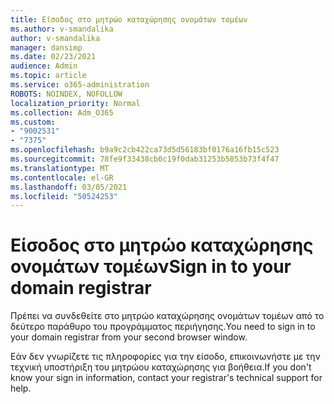 ```yaml
---
title: Είσοδος στο μητρώο καταχώρησης ονομάτων τομέων
ms.author: v-smandalika
author: v-smandalika
manager: dansimp
ms.date: 02/23/2021
audience: Admin
ms.topic: article
ms.service: o365-administration
ROBOTS: NOINDEX, NOFOLLOW
localization_priority: Normal
ms.collection: Adm_O365
ms.custom:
- "9002531"
- "7375"
ms.openlocfilehash: b9a9c2cb422ca73d5d56183bf0176a16fb15c523
ms.sourcegitcommit: 78fe9f33438cb0c19f0dab31253b5853b73f4f47
ms.translationtype: MT
ms.contentlocale: el-GR
ms.lasthandoff: 03/05/2021
ms.locfileid: "50524253"
---
```

# <a name="sign-in-to-your-domain-registrar"></a><span data-ttu-id="9caea-102">Είσοδος στο μητρώο καταχώρησης ονομάτων τομέων</span><span class="sxs-lookup"><span data-stu-id="9caea-102">Sign in to your domain registrar</span></span>

<span data-ttu-id="9caea-103">Πρέπει να συνδεθείτε στο μητρώο καταχώρησης ονομάτων τομέων από το δεύτερο παράθυρο του προγράμματος περιήγησης.</span><span class="sxs-lookup"><span data-stu-id="9caea-103">You need to sign in to your domain registrar from your second browser window.</span></span>

<span data-ttu-id="9caea-104">Εάν δεν γνωρίζετε τις πληροφορίες για την είσοδο, επικοινωνήστε με την τεχνική υποστήριξη του μητρώου καταχώρησης για βοήθεια.</span><span class="sxs-lookup"><span data-stu-id="9caea-104">If you don't know your sign in information, contact your registrar's technical support for help.</span></span>
